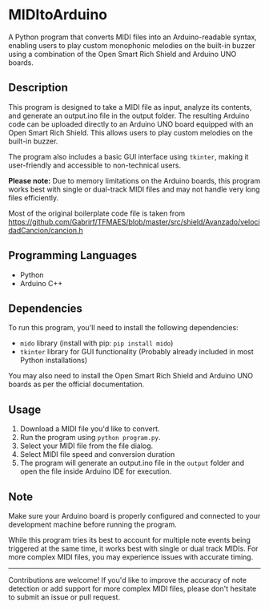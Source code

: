 # **MIDItoArduino**

A Python program that converts MIDI files into an Arduino-readable syntax, enabling users to play custom monophonic melodies on the built-in buzzer using a combination of the Open Smart Rich Shield and Arduino UNO boards.

## **Description**

This program is designed to take a MIDI file as input, analyze its contents, and generate an output.ino file in the output folder. The resulting Arduino code can be uploaded directly to an Arduino UNO board equipped with an Open Smart Rich Shield. This allows users to play custom melodies on the built-in buzzer.

The program also includes a basic GUI interface using `tkinter`, making it user-friendly and accessible to non-technical users.

**Please note:** Due to memory limitations on the Arduino boards, this program works best with single or dual-track MIDI files and may not handle very long files efficiently.

Most of the original boilerplate code file is taken from https://github.com/Gabrirf/TFMAES/blob/master/src/shield/Avanzado/velocidadCancion/cancion.h

## **Programming Languages**

- Python
- Arduino C++

## **Dependencies**

To run this program, you'll need to install the following dependencies:

- `mido` library (install with pip: `pip install mido`)
- `tkinter` library for GUI functionality (Probably already included in most Python installations)

You may also need to install the Open Smart Rich Shield and Arduino UNO boards as per the official documentation.

## **Usage**

1. Download a MIDI file you'd like to convert.
2. Run the program using `python program.py`.
3. Select your MIDI file from the file dialog.
4. Select MIDI file speed and conversion duration
5. The program will generate an output.ino file in the `output` folder and open the file inside Arduino IDE for execution.

## **Note**

Make sure your Arduino board is properly configured and connected to your development machine before running the program.

While this program tries its best to account for multiple note events being triggered at the same time, it works best with single or dual track MIDIs. For more complex MIDI files, you may experience issues with accurate timing.

---

Contributions are welcome! If you'd like to improve the accuracy of note detection or add support for more complex MIDI files, please don't hesitate to submit an issue or pull request.
